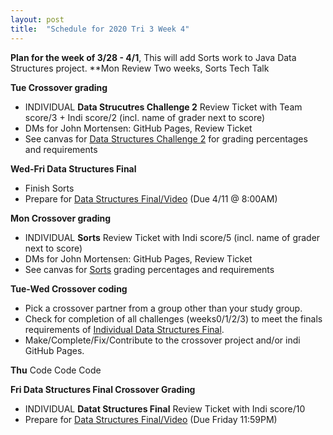 ```yaml
---
layout: post
title:  "Schedule for 2020 Tri 3 Week 4"
---
```


**Plan for the week of 3/28 - 4/1**, This will add Sorts work to Java Data Structures project.
**Mon Review Two weeks, Sorts Tech Talk

**Tue Crossover grading**
* INDIVIDUAL **Data Strucutres Challenge 2** Review Ticket with Team score/3 + Indi score/2 (incl. name of grader next to score)
* DMs for John Mortensen: GitHub Pages, Review Ticket
* See canvas for [Data Structures Challenge 2](https://poway.instructure.com/courses/112339/assignments/2063677) for grading percentages and requirements 

**Wed-Fri Data Structures Final**
* Finish Sorts
* Prepare for [Data Structures Final/Video](https://poway.instructure.com/courses/112339/assignments/2077455) (Due 4/11 @ 8:00AM)



**Mon Crossover grading**
* INDIVIDUAL **Sorts** Review Ticket with Indi score/5 (incl. name of grader next to score)
* DMs for John Mortensen: GitHub Pages, Review Ticket
* See canvas for [Sorts](https://poway.instructure.com/courses/112339/assignments/2077454) grading percentages and requirements 

**Tue-Wed Crossover coding**
* Pick a crossover partner from a group other than your study group.  
* Check for completion of all challenges (weeks0/1/2/3) to meet the finals requirements of [Individual Data Structures Final](https://poway.instructure.com/courses/112339/assignments/2077455).
* Make/Complete/Fix/Contribute to the crossover project and/or indi GitHub Pages. 

**Thu** Code Code Code

**Fri Data Structures Final Crossover Grading**
* INDIVIDUAL **Datat Structures Final** Review Ticket with Indi score/10
* Prepare for [Data Structures Final/Video](https://poway.instructure.com/courses/112339/assignments/2077455) (Due Friday 11:59PM)
